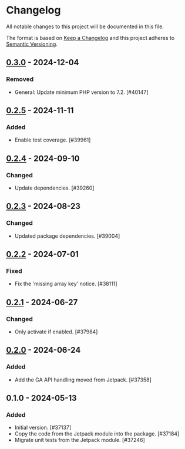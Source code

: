 # Changelog

All notable changes to this project will be documented in this file.

The format is based on [Keep a Changelog](https://keepachangelog.com/en/1.0.0/)
and this project adheres to [Semantic Versioning](https://semver.org/spec/v2.0.0.html).

## [0.3.0] - 2024-12-04
### Removed
- General: Update minimum PHP version to 7.2. [#40147]

## [0.2.5] - 2024-11-11
### Added
- Enable test coverage. [#39961]

## [0.2.4] - 2024-09-10
### Changed
- Update dependencies. [#39260]

## [0.2.3] - 2024-08-23
### Changed
- Updated package dependencies. [#39004]

## [0.2.2] - 2024-07-01
### Fixed
- Fix the 'missing array key' notice. [#38111]

## [0.2.1] - 2024-06-27
### Changed
- Only activate if enabled. [#37984]

## [0.2.0] - 2024-06-24
### Added
- Add the GA API handling moved from Jetpack. [#37358]

## 0.1.0 - 2024-05-13
### Added
- Initial version. [#37137]
- Copy the code from the Jetpack module into the package. [#37184]
- Migrate unit tests from the Jetpack module. [#37246]

[0.3.0]: https://github.com/Automattic/jetpack-google-analytics/compare/v0.2.5...v0.3.0
[0.2.5]: https://github.com/Automattic/jetpack-google-analytics/compare/v0.2.4...v0.2.5
[0.2.4]: https://github.com/Automattic/jetpack-google-analytics/compare/v0.2.3...v0.2.4
[0.2.3]: https://github.com/Automattic/jetpack-google-analytics/compare/v0.2.2...v0.2.3
[0.2.2]: https://github.com/Automattic/jetpack-google-analytics/compare/v0.2.1...v0.2.2
[0.2.1]: https://github.com/Automattic/jetpack-google-analytics/compare/v0.2.0...v0.2.1
[0.2.0]: https://github.com/Automattic/jetpack-google-analytics/compare/v0.1.0...v0.2.0
